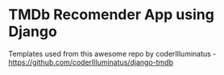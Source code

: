 # TMDb Recomender App using Django

Templates used from this awesome repo by coderIlluminatus - https://github.com/coderIlluminatus/django-tmdb
